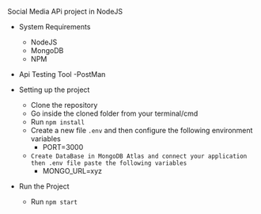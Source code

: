 Social Media APi project in NodeJS

- System Requirements 
    - NodeJS
    - MongoDB
    - NPM
    
 - Api Testing Tool
    -PostMan

- Setting up the project
    - Clone the repository
    - Go inside the cloned folder from your terminal/cmd
    - Run `npm install`
    - Create a new file `.env` and then configure the following environment variables
        - PORT=3000
    - `Create DataBase in MongoDB Atlas and connect your application then .env file paste the following variables `
        - MONGO_URL=xyz

- Run the Project
    - Run `npm start`


